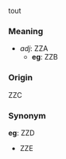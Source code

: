 tout
### Meaning
+ _adj_: ZZA
    + __eg__: ZZB

### Origin

ZZC

### Synonym

__eg__: ZZD

+ ZZE


